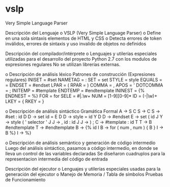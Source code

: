 vslp
====

Very Simple Language Parser


Descripción del Lenguaje
o  VSLP (Very Simple Language Parser)
o  Define en una sola sintaxis elementos de HTML y CSS
o  Detecta errores de token inválidos, errores de sintaxis y uso invalido de objetos no definidos

Descripción del compilador/intérprete
o  Lenguajes y utilerías especiales utilizadas para el desarrollo del proyecto
    Python 2.7 con los modulos de expresiones regulares
    No se utilizan librerías externas.

o  Descripción de análisis léxico
Patrones de construcción (Expresiones regulares)
    INISET   =  \#set
    NAMETAG  =  \:
    SET      =  set
    STYLE    =  style
    EQUALS   =  \=
    ENDSET   =  \#endset
    LPAR     =  \(
    RPAR     =  \)
    COMMA    =  \,
    APOS     =  \'
    DOTCOMMA =  \;
    INITEMP  =  \#template
    ENDTEMP  =  \#endtemplate
    ININEST  =  \{\%
    ENDNEST  =  \%\}
    FOR      =  for
    SELE     =  \#|\.\w+
    NUM      =  [1-9][0-9]*
    ID       =  (-|\w)+
    LKEY     =  \{
    RKEY     =  \}


o  Descripción de análisis sintáctico
    Gramática Formal
    A -> S C
    S -> C
    S -> #set : id D
    D -> set id = E D
    D -> style = id Y D
    D -> #endset
    E -> set ( id J
    Y -> style ( ' selector ' J
    J -> , id : id J
    J -> ) ;
    C -> #template : id T
    T -> B #endtemplate
    T -> #endtemplate
    B -> {% id I
    B -> for ( num , num ) { B }
    I -> B %}
    I -> %}

o  Descripción de análisis semántico y generación de código intermedio
Luego del análisis sintáctico, pasamos a código intermedio, en donde se lleva un control de las variables declaradas
Se diseñaron cuadruplos para la representacion intermedia del código de entrada

Descripción del ejecutor
o  Lenguajes y utilerías especiales usadas para la generación del ejecutor
o  Manejo de Memoria / Tabla de símbolos
Pruebas de Funcionamiento


